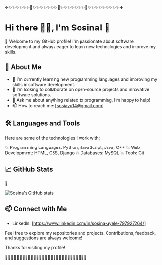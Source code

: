 
✈✨✨✨✨✨✨🌝✨✨✨✨✨✨✨🌝✨✨✨✨✨✨✨🌝✨✨✨✨✨✨✨✨✨✈

# Hi there 🙋‍♀️, I'm Sosina! 👋

🥰 Welcome to my GitHub profile! I'm passionate about software development and always eager to learn new technologies and improve my skills.

## 🚀 About Me

- 🌱 I’m currently learning new programming languages and improving my skills in software development.
- 👯 I’m looking to collaborate on open-source projects and innovative software solutions.
- 💬 Ask me about anything related to programming, I’m happy to help!
- 📫 How to reach me: [sosiayu14@gmail.com]

## 🛠️ Languages and Tools

Here are some of the technologies I work with:

💥 Programming Languages: Python, JavaScript, Java, C++
💥 Web Development: HTML, CSS, Django 
💥 Databases: MySQL
💥 Tools: Git

## 📈 GitHub Stats

🙈

![Sosina's GitHub stats](https://github-readme-stats.vercel.app/api?username=sosina14&show_icons=true&theme=radical)

## 📫 Connect with Me

- LinkedIn: [https://www.linkedin.com/in/sosina-ayele-797927264/]


Feel free to explore my repositories and projects. Contributions, feedback, and suggestions are always welcome!

Thanks for visiting my profile!

👋👋👋👋👋👋👋👋👋👋👋👋👋👋👋👋👋👋👋👋👋👋👋👋👋👋👋👋👋
